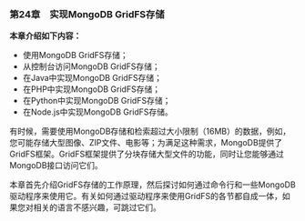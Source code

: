 ### 第24章　实现MongoDB GridFS存储

**本章介绍如下内容：**

+ 使用MongoDB GridFS存储；
+ 从控制台访问MongoDB GridFS存储；
+ 在Java中实现MongoDB GridFS存储；
+ 在PHP中实现MongoDB GridFS存储；
+ 在Python中实现MongoDB GridFS存储；
+ 在Node.js中实现MongoDB GridFS存储。

有时候，需要使用MongoDB存储和检索超过大小限制（16MB）的数据，例如，您可能存储大型图像、ZIP文件、电影等；为满足这种需求，MongoDB提供了GridFS框架。GridFS框架提供了分块存储大型文件的功能，同时让您能够通过MongoDB接口访问它们。

本章首先介绍GridFS存储的工作原理，然后探讨如何通过命令行和一些MongoDB驱动程序来使用它。有关如何通过驱动程序来使用GridFS的各节都自成一体，如果您对相关的语言不感兴趣，可跳过它们。


